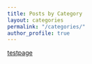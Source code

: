 ```yaml
---
title: Posts by Category
layout: categories
permalink: "/categories/"
author_profile: true
---
```


[testpage](http://127.0.0.1:4000/test-post/)
